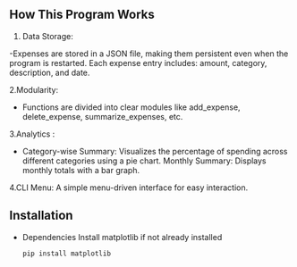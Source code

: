 ## How This Program Works

1. Data Storage: 

-Expenses are stored in a JSON file, making them persistent even when the program is restarted.
Each expense entry includes: amount, category, description, and date.

2.Modularity:

- Functions are divided into clear modules like add_expense, delete_expense, summarize_expenses, etc.

3.Analytics :

- Category-wise Summary: Visualizes the percentage of spending across different categories using a pie chart.
Monthly Summary: Displays monthly totals with a bar graph.

4.CLI Menu:
A simple menu-driven interface for easy interaction.

## Installation 

- Dependencies
   Install matplotlib if not already installed
    ```bash
    pip install matplotlib

    